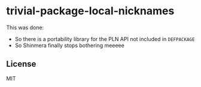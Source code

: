 # trivial-package-local-nicknames

This was done:

* So there is a portability library for the PLN API not included
  in `DEFPACKAGE`
* So Shinmera finally stops bothering meeeee

## License

MIT
